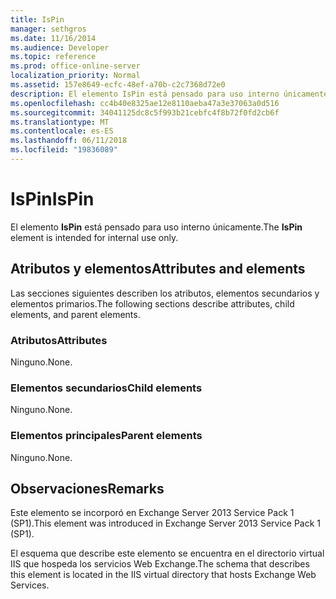 ```yaml
---
title: IsPin
manager: sethgros
ms.date: 11/16/2014
ms.audience: Developer
ms.topic: reference
ms.prod: office-online-server
localization_priority: Normal
ms.assetid: 157e8649-ecfc-48ef-a70b-c2c7368d72e0
description: El elemento IsPin está pensado para uso interno únicamente.
ms.openlocfilehash: cc4b40e8325ae12e8110aeba47a3e37063a0d516
ms.sourcegitcommit: 34041125dc8c5f993b21cebfc4f8b72f0fd2cb6f
ms.translationtype: MT
ms.contentlocale: es-ES
ms.lasthandoff: 06/11/2018
ms.locfileid: "19836089"
---
```

# <a name="ispin"></a><span data-ttu-id="4cd69-103">IsPin</span><span class="sxs-lookup"><span data-stu-id="4cd69-103">IsPin</span></span>

<span data-ttu-id="4cd69-104">El elemento **IsPin** está pensado para uso interno únicamente.</span><span class="sxs-lookup"><span data-stu-id="4cd69-104">The **IsPin** element is intended for internal use only.</span></span> 

## <a name="attributes-and-elements"></a><span data-ttu-id="4cd69-105">Atributos y elementos</span><span class="sxs-lookup"><span data-stu-id="4cd69-105">Attributes and elements</span></span>

<span data-ttu-id="4cd69-106">Las secciones siguientes describen los atributos, elementos secundarios y elementos primarios.</span><span class="sxs-lookup"><span data-stu-id="4cd69-106">The following sections describe attributes, child elements, and parent elements.</span></span>
  
### <a name="attributes"></a><span data-ttu-id="4cd69-107">Atributos</span><span class="sxs-lookup"><span data-stu-id="4cd69-107">Attributes</span></span>

<span data-ttu-id="4cd69-108">Ninguno.</span><span class="sxs-lookup"><span data-stu-id="4cd69-108">None.</span></span>
  
### <a name="child-elements"></a><span data-ttu-id="4cd69-109">Elementos secundarios</span><span class="sxs-lookup"><span data-stu-id="4cd69-109">Child elements</span></span>

<span data-ttu-id="4cd69-110">Ninguno.</span><span class="sxs-lookup"><span data-stu-id="4cd69-110">None.</span></span>
  
### <a name="parent-elements"></a><span data-ttu-id="4cd69-111">Elementos principales</span><span class="sxs-lookup"><span data-stu-id="4cd69-111">Parent elements</span></span>

<span data-ttu-id="4cd69-112">Ninguno.</span><span class="sxs-lookup"><span data-stu-id="4cd69-112">None.</span></span>
  
## <a name="remarks"></a><span data-ttu-id="4cd69-113">Observaciones</span><span class="sxs-lookup"><span data-stu-id="4cd69-113">Remarks</span></span>

<span data-ttu-id="4cd69-114">Este elemento se incorporó en Exchange Server 2013 Service Pack 1 (SP1).</span><span class="sxs-lookup"><span data-stu-id="4cd69-114">This element was introduced in Exchange Server 2013 Service Pack 1 (SP1).</span></span>
  
<span data-ttu-id="4cd69-115">El esquema que describe este elemento se encuentra en el directorio virtual IIS que hospeda los servicios Web Exchange.</span><span class="sxs-lookup"><span data-stu-id="4cd69-115">The schema that describes this element is located in the IIS virtual directory that hosts Exchange Web Services.</span></span>
  

